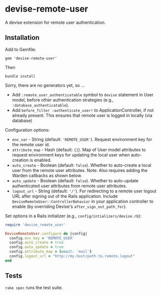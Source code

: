 devise-remote-user
==================

A devise extension for remote user authentication.

## Installation

Add to Gemfile:

```
gem 'devise-remote-user'
```

Then

```
bundle install
```

Sorry, there are no generators yet, so ...

- Add `:remote_user_authenticatable` symbol to `devise` statement in User model, before other authentication strategies (e.g., `:database_authenticatable`).
- Add `before_filter :authenticate_user!` to ApplicationController, if not already present.  This ensures that remote user is logged in locally (via database)

Configuration options:

- `env_var` - String (default: `'REMOTE_USER'`).  Request environment key for the remote user id.
- `attribute_map` - Hash (default: `{}`).  Map of User model attributes to request environment keys for updating the local user when auto-creation is enabled.
- `auto_create` - Boolean (default: `false`). Whether to auto-create a local user from the remote user attributes.  Note: Also requires adding the Warden callbacks as shown below.
- `auto_update` - Boolean (default: `false`). Whether to auto-update authenticated user attributes from remote user attributes.
- `logout_url` - String (default: `'/'`).  For redirecting to a remote user logout URL after signing out of the Rails application.  Include `DeviseRemoteUser::ControllerBehavior` in your application controller to enable (by overriding Devise's `after_sign_out_path_for`).

Set options in a Rails initializer (e.g., `config/intializers/devise.rb`):

```ruby
require 'devise_remote_user'

DeviseRemoteUser.configure do |config|
  config.env_key = 'REMOTE_USER'
  config.auto_create = true
  config.auto_update = true
  config.attribute_map = {email: 'mail'}
  config.logout_url = "http://my.host/path.to.remote.logout"
end
```

## Tests

`rake spec` runs the test suite.

